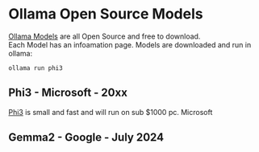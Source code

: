# Ollama Open Source Models
[Ollama Models](https://ollama.com/library) are all Open Source and free to download.  
Each Model has an infoamation page. Models are downloaded and run in ollama:
```
ollama run phi3
```  
## Phi3 - Microsoft - 20xx
[Phi3](https://ollama.com/library/phi3) is small and fast and will run on sub $1000 pc. Microsoft
## Gemma2 - Google - July 2024


